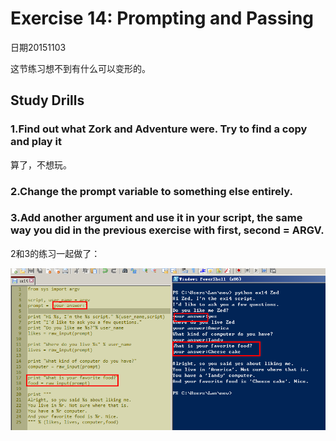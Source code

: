 # Exercise 14: Prompting and Passing

日期20151103

这节练习想不到有什么可以变形的。

## Study Drills

### 1.Find out what Zork and Adventure were. Try to find a copy and play it

算了，不想玩。

### 2.Change the prompt variable to something else entirely.

### 3.Add another argument and use it in your script, the same way you did in the previous exercise with first, second = ARGV.

2和3的练习一起做了：

![](ex141.png)

